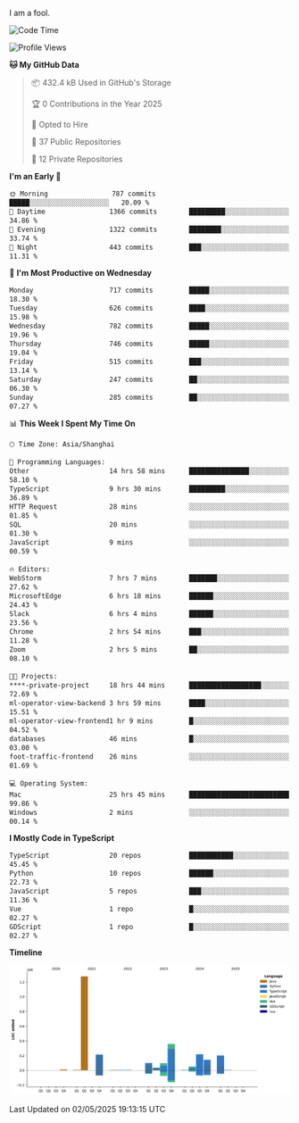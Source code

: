 I am a fool.

<!--START_SECTION:waka-->
![Code Time](http://img.shields.io/badge/Code%20Time-2%2C965%20hrs%2024%20mins-blue)

![Profile Views](http://img.shields.io/badge/Profile%20Views-2-blue)

**🐱 My GitHub Data** 

> 📦 432.4 kB Used in GitHub's Storage 
 > 
> 🏆 0 Contributions in the Year 2025
 > 
> 💼 Opted to Hire
 > 
> 📜 37 Public Repositories 
 > 
> 🔑 12 Private Repositories 
 > 
**I'm an Early 🐤** 

```text
🌞 Morning                787 commits         █████░░░░░░░░░░░░░░░░░░░░   20.09 % 
🌆 Daytime                1366 commits        █████████░░░░░░░░░░░░░░░░   34.86 % 
🌃 Evening                1322 commits        ████████░░░░░░░░░░░░░░░░░   33.74 % 
🌙 Night                  443 commits         ███░░░░░░░░░░░░░░░░░░░░░░   11.31 % 
```
📅 **I'm Most Productive on Wednesday** 

```text
Monday                   717 commits         █████░░░░░░░░░░░░░░░░░░░░   18.30 % 
Tuesday                  626 commits         ████░░░░░░░░░░░░░░░░░░░░░   15.98 % 
Wednesday                782 commits         █████░░░░░░░░░░░░░░░░░░░░   19.96 % 
Thursday                 746 commits         █████░░░░░░░░░░░░░░░░░░░░   19.04 % 
Friday                   515 commits         ███░░░░░░░░░░░░░░░░░░░░░░   13.14 % 
Saturday                 247 commits         ██░░░░░░░░░░░░░░░░░░░░░░░   06.30 % 
Sunday                   285 commits         ██░░░░░░░░░░░░░░░░░░░░░░░   07.27 % 
```


📊 **This Week I Spent My Time On** 

```text
🕑︎ Time Zone: Asia/Shanghai

💬 Programming Languages: 
Other                    14 hrs 58 mins      ███████████████░░░░░░░░░░   58.10 % 
TypeScript               9 hrs 30 mins       █████████░░░░░░░░░░░░░░░░   36.89 % 
HTTP Request             28 mins             ░░░░░░░░░░░░░░░░░░░░░░░░░   01.85 % 
SQL                      20 mins             ░░░░░░░░░░░░░░░░░░░░░░░░░   01.30 % 
JavaScript               9 mins              ░░░░░░░░░░░░░░░░░░░░░░░░░   00.59 % 

🔥 Editors: 
WebStorm                 7 hrs 7 mins        ███████░░░░░░░░░░░░░░░░░░   27.62 % 
MicrosoftEdge            6 hrs 18 mins       ██████░░░░░░░░░░░░░░░░░░░   24.43 % 
Slack                    6 hrs 4 mins        ██████░░░░░░░░░░░░░░░░░░░   23.56 % 
Chrome                   2 hrs 54 mins       ███░░░░░░░░░░░░░░░░░░░░░░   11.28 % 
Zoom                     2 hrs 5 mins        ██░░░░░░░░░░░░░░░░░░░░░░░   08.10 % 

🐱‍💻 Projects: 
****-private-project     18 hrs 44 mins      ██████████████████░░░░░░░   72.69 % 
ml-operator-view-backend 3 hrs 59 mins       ████░░░░░░░░░░░░░░░░░░░░░   15.51 % 
ml-operator-view-frontend1 hr 9 mins         █░░░░░░░░░░░░░░░░░░░░░░░░   04.52 % 
databases                46 mins             █░░░░░░░░░░░░░░░░░░░░░░░░   03.00 % 
foot-traffic-frontend    26 mins             ░░░░░░░░░░░░░░░░░░░░░░░░░   01.69 % 

💻 Operating System: 
Mac                      25 hrs 45 mins      █████████████████████████   99.86 % 
Windows                  2 mins              ░░░░░░░░░░░░░░░░░░░░░░░░░   00.14 % 
```

**I Mostly Code in TypeScript** 

```text
TypeScript               20 repos            ███████████░░░░░░░░░░░░░░   45.45 % 
Python                   10 repos            ██████░░░░░░░░░░░░░░░░░░░   22.73 % 
JavaScript               5 repos             ███░░░░░░░░░░░░░░░░░░░░░░   11.36 % 
Vue                      1 repo              █░░░░░░░░░░░░░░░░░░░░░░░░   02.27 % 
GDScript                 1 repo              █░░░░░░░░░░░░░░░░░░░░░░░░   02.27 % 
```



**Timeline**

![Lines of Code chart](https://raw.githubusercontent.com/VeejaLiu/VeejaLiu/master/assets/bar_graph.png)


 Last Updated on 02/05/2025 19:13:15 UTC
<!--END_SECTION:waka-->
